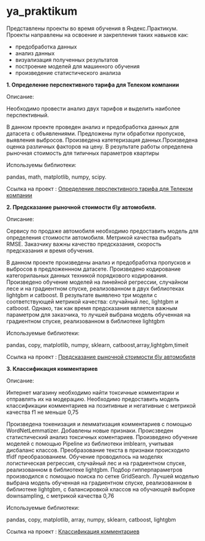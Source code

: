 # ya_praktikum
Представлены проекты во время обучения в Яндекс.Практикум. Проекты направлены на освоение и закрепления таких навыков как:
- предобработка данных
- анализ данных
- визуализация полученных результатов
- построение моделей для машинного обучения
- произведение статистического анализа

__1. Определение перспективного тарифа для Телеком компании__

Описание: 

Необходимо провести анализ двух тарифов и выделить наиболее перспективный.


В данном проекте проведен анализ и предобработка данных для датасета с объявлениями.
Предложены пути обработки пропусков, выявления выбросов. Произведена катетеризация данных.Произведена оценка различных факторов на цену. В результате работы определена рыночная стоимость для типичных параметров квартиры

Используемы библиотеки:

pandas, math, matplotlib, numpy, scipy.

Ссылка на проект : [Определение перспективного тарифа для Телеком компании](perfect_tarif)

__2. Предсказание рыночной стоимости б\у автомобиля.__

Описание: 

Сервису по продаже автомобиля необходимо предоставить модель для определения стоимости автомобиля. Метрикой качества выбрать RMSE. Заказчику важны качество предсказания, скорость предсказания и время обучения.

В данном проекте произведены анализ и предобработка пропусков и выбросов в предложеннном датасете. Произведено кодирование категорилаьных данных техникой порядкового кодирования. Произведено обучение моделей на линейной регрессии, случайном лесе и на градиентном спуске, реализованном в двух библиотеках  lightgbm и catboost. В результате выявлено три модели с соответствующей метрикой качества: случайный лес, lightgbm и catboost. Однако, так как время предсказания является важным параметром для заказчика, то лучшей выбрана модель обученная на градиентном спуске, реализованном в библиотеке lightgbm

Используемые библиотеки:

pandas, copy, matplotlib, numpy, sklearn, catboost,array,lightgbm,timeit

Ссылка на проект : [Предсказание рыночной стоимости б\у автомобиля](price_for_car)


__3. Классификация комментариев__

Описание: 
	
Интернет магазину необходимо найти токсичные комментарии и отправлять их на модерацию. Необходимо предоставить модель классификации комментариев на позитивные и негативные с метрикой качества f1 не меньше 0,75

	
Произведена токенизация и лемматизация комментариев с помощью WordNetLemmatizer. Добавлены новые признаки. Происзведен статистический анализ токсичных коментариев. Произведено обучение моделей с помощью Pipeline из библиотеки imblearn, учитывая дисбаланс классов. Преобразование текста в признаки происходило tfidf преобразованием. Обучение проводилось на моделях логистическая регрессия, случайный лес и на градиентном спуске, реализованном в библиотеке lightgbm. Подбор гипперпараметров производился с помощью поиска по сетке GridSearch. 
Лучшей  моделью  выбрана модель обученная на градиентном спуске, реализованном в библиотеке lightgbm, с балансировкой классов на обучающей выборке downsampling, с метрикой качества 0,76


Используемые библиотеки:

pandas, copy, matplotlib, array, numpy, sklearn, catboost, lightgbm

Ссылка на проект : [Классификация комментариев](classification_of_comments)
